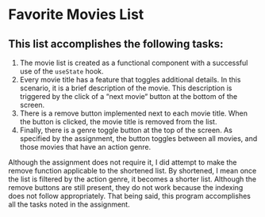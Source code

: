 # Favorite Movies List

## This list accomplishes the following tasks:
1. The movie list is created as a functional component with a successful use of the `useState` hook.
2. Every movie title has a feature that toggles additional details. In this scenario, it is a brief description of the movie. This description is triggered by the click of a “next movie“ button at the bottom of the screen.
3. There is a remove button implemented next to each movie title. When the button is clicked, the movie title is removed from the list.
4. Finally, there is a genre toggle button at the top of the screen. As specified by the assignment, the button toggles between all movies, and those movies that have an action genre.

Although the assignment does not require it, I did attempt to make the remove function applicable to the shortened list. By shortened, I mean once the list is filtered by the action genre, it becomes a shorter list. Although the remove buttons are still present, they do not work because the indexing does not follow appropriately. That being said, this program accomplishes all the tasks noted in the assignment.
